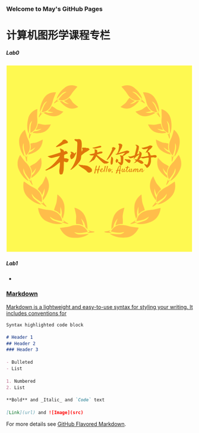 ### Welcome to May's GitHub Pages


# 计算机图形学课程专栏
<h5>Lab0</h5>
  <img src="https://github.com/May19990823/May19990823.github.io/blob/master/p201812213502036.png">


<h5>Lab1</h5>
<ul>
  <li><a href="https://github.com/May19990823/May19990823.github.io/blob/master/%E5%AE%9E%E9%AA%8C%E4%B8%80/demos(%E7%BB%93%E6%9E%9C%E5%B1%95%E7%A4%BA)/lab1-task1.html" title="task1"></li>
 </ul>

### Markdown

Markdown is a lightweight and easy-to-use syntax for styling your writing. It includes conventions for

```markdown
Syntax highlighted code block

# Header 1
## Header 2
### Header 3

- Bulleted
- List

1. Numbered
2. List

**Bold** and _Italic_ and `Code` text

[Link](url) and ![Image](src)
```

For more details see [GitHub Flavored Markdown](https://guides.github.com/features/mastering-markdown/).



